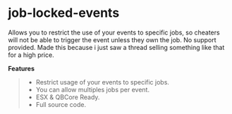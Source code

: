 # job-locked-events
Allows you to restrict the use of your events to specific jobs, so cheaters will not be able to trigger the event unless they own the job.
No support provided. Made this because i just saw a thread selling something like that for a high price.

**Features**
> - Restrict usage of your events to specific jobs.
> - You can allow multiples jobs per event.
> - ESX & QBCore Ready.
> - Full source code.
